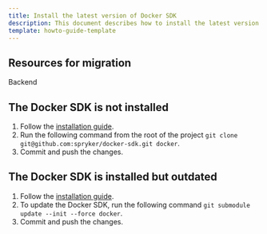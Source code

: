 ```yaml
---
title: Install the latest version of Docker SDK
description: This document describes how to install the latest version of Docker SDK.
template: howto-guide-template
---
```



## Resources for migration

 Backend


## The Docker SDK is not installed

1. Follow the [installation guide](/docs/scos/dev/set-up-spryker-locally/install-spryker/install-docker-prerequisites/install-docker-prerequisites-on-macos.html).
2. Run the following command from the root of the project `git clone git@github.com:spryker/docker-sdk.git docker`.
3. Commit and push the changes.

## The Docker SDK is installed but outdated

1. Follow the [installation guide](/docs/scos/dev/set-up-spryker-locally/install-spryker/install-docker-prerequisites/install-docker-prerequisites-on-macos.html).
2. To update the Docker SDK, run the following command  `git submodule update --init --force docker`.
3. Commit and push the changes.
